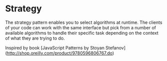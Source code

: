 # Strategy

The strategy pattern enables you to select algorithms at runtime. The clients of your
code can work with the same interface but pick from a number of available algorithms
to handle their specific task depending on the context of what they are trying to do.

Inspired by book [JavaScript Patterns by Stoyan Stefanov] (http://shop.oreilly.com/product/9780596806767.do)